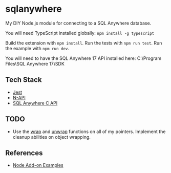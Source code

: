 # sqlanywhere

My DIY Node.js module for connecting to a SQL Anywhere database.

You will need TypeScript installed globally: `npm install -g typescript`

Build the extension with `npm install`.
Run the tests with `npm run test`.
Run the example with `npm run dev`.

You will need to have the SQL Anywhere 17 API installed here: C:\Program Files\SQL Anywhere 17\SDK

## Tech Stack

- [Jest](https://jestjs.io/)
- [N-API](https://nodejs.org/api/n-api.html)
- [SQL Anywhere C API](https://infocenter.sybase.com/help/index.jsp?topic=/com.sybase.help.sqlanywhere.12.0.1/dbprogramming/programming-sacpp-sacapi-h-fil-sqlany-connect-met.html)

## TODO

- Use the [wrap](https://nodejs.org/api/n-api.html#napi_wrap) and [unwrap](https://nodejs.org/api/n-api.html#napi_unwrap) functions on all of my pointers. Implement the cleanup abilities on object wrapping.

## References

- [Node Add-on Examples](https://github.com/nodejs/abi-stable-node-addon-examples)
